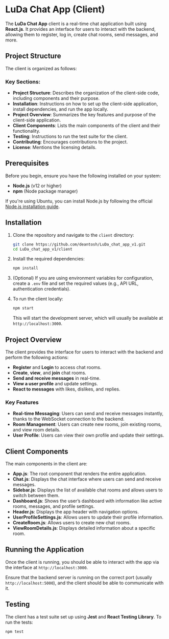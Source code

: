 # LuDa Chat App (Client)

The **LuDa Chat App** client is a real-time chat application built using **React.js**. It provides an interface for users to interact with the backend, allowing them to register, log in, create chat rooms, send messages, and more.

## Project Structure

The client is organized as follows:

### Key Sections:
- **Project Structure**: Describes the organization of the client-side code, including components and their purpose.
- **Installation**: Instructions on how to set up the client-side application, install dependencies, and run the app locally.
- **Project Overview**: Summarizes the key features and purpose of the client-side application.
- **Client Components**: Lists the main components of the client and their functionality.
- **Testing**: Instructions to run the test suite for the client.
- **Contributing**: Encourages contributions to the project.
- **License**: Mentions the licensing details.


## Prerequisites

Before you begin, ensure you have the following installed on your system:

- **Node.js** (v12 or higher)
- **npm** (Node package manager)

If you're using Ubuntu, you can install Node.js by following the official [Node.js installation guide](https://nodejs.org/).

## Installation

1. Clone the repository and navigate to the `client` directory:

    ```bash
    git clone https://github.com/deantosh/LuDa_chat_app_v1.git
    cd LuDa_chat_app_v1/client
    ```

2. Install the required dependencies:

    ```bash
    npm install
    ```

3. (Optional) If you are using environment variables for configuration, create a `.env` file and set the required values (e.g., API URL, authentication credentials).

4. To run the client locally:

    ```bash
    npm start
    ```

    This will start the development server, which will usually be available at `http://localhost:3000`.

## Project Overview

The client provides the interface for users to interact with the backend and perform the following actions:

- **Register** and **Login** to access chat rooms.
- **Create**, **view**, and **join** chat rooms.
- **Send and receive messages** in real-time.
- **View a user profile** and update settings.
- **React to messages** with likes, dislikes, and replies.

### Key Features

- **Real-time Messaging**: Users can send and receive messages instantly, thanks to the WebSocket connection to the backend.
- **Room Management**: Users can create new rooms, join existing rooms, and view room details.
- **User Profile**: Users can view their own profile and update their settings.

## Client Components

The main components in the client are:

- **App.js**: The root component that renders the entire application.
- **Chat.js**: Displays the chat interface where users can send and receive messages.
- **Sidebar.js**: Displays the list of available chat rooms and allows users to switch between them.
- **Dashboard.js**: Shows the user’s dashboard with information like active rooms, messages, and profile settings.
- **Header.js**: Displays the app header with navigation options.
- **UserProfileSettings.js**: Allows users to update their profile information.
- **CreateRoom.js**: Allows users to create new chat rooms.
- **ViewRoomDetails.js**: Displays detailed information about a specific room.

## Running the Application

Once the client is running, you should be able to interact with the app via the interface at `http://localhost:3000`.

Ensure that the backend server is running on the correct port (usually `http://localhost:5000`), and the client should be able to communicate with it.

## Testing

The client has a test suite set up using **Jest** and **React Testing Library**. To run the tests:

```bash
npm test
